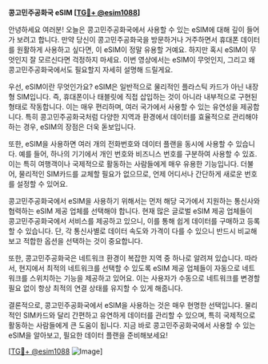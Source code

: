 **콩고민주공화국 eSIM [[TG💪+ @esim1088](https://t.me/s/esim1088)]**

안녕하세요 여러분! 오늘은 콩고민주공화국에서 사용할 수 있는 eSIM에 대해 깊이 들어가 보려고 합니다. 만약 당신이 콩고민주공화국을 방문하거나 거주하면서 휴대폰 데이터를 원활하게 사용하고 싶다면, 이 eSIM이 정말 유용할 거예요. 하지만 혹시 eSIM이 무엇인지 잘 모르신다면 걱정하지 마세요. 이번 영상에서는 eSIM이 무엇인지, 그리고 왜 콩고민주공화국에서도 필요할지 자세히 설명해 드릴게요.

우선, eSIM이란 무엇인가요? eSIM은 일반적으로 물리적인 플라스틱 카드가 아닌 내장형 SIM입니다. 즉, 휴대폰이나 태블릿에 직접 삽입하는 것이 아니라 내부적으로 구현된 형태로 작동합니다. 이는 매우 편리하며, 여러 국가에서 사용할 수 있는 유연성을 제공합니다. 특히 콩고민주공화국처럼 다양한 지역과 환경에서 데이터를 효율적으로 관리해야 하는 경우, eSIM의 장점은 더욱 돋보입니다.

또한, eSIM을 사용하면 여러 개의 전화번호와 데이터 플랜을 동시에 사용할 수 있습니다. 예를 들어, 하나의 기기에서 개인 번호와 비즈니스 번호를 구분하여 사용할 수 있죠. 이는 특히 여행객이나 국제적으로 활동하는 사람들에게 매우 유용한 기능입니다. 더불어, 물리적인 SIM카드를 교체할 필요가 없으므로, 언제 어디서나 간단하게 새로운 번호를 설정할 수 있어요.

콩고민주공화국에서 eSIM을 사용하기 위해서는 먼저 해당 국가에서 지원하는 통신사와 협력하는 eSIM 제공 업체를 선택해야 합니다. 현재 많은 글로벌 eSIM 제공 업체들이 콩고민주공화국에서 서비스를 제공하고 있으니, 이를 통해 쉽게 데이터를 구매하고 등록할 수 있습니다. 단, 각 통신사별로 데이터 속도와 가격이 다를 수 있으니 반드시 비교해보고 적합한 옵션을 선택하는 것이 중요합니다.

또한, 콩고민주공화국은 네트워크 환경이 복잡한 지역 중 하나로 알려져 있습니다. 따라서, 현지에서 최적의 네트워크를 선택할 수 있도록 eSIM 제공 업체들이 자동으로 네트워크를 스위치하는 기능을 제공하고 있어요. 이는 사용자가 수동으로 네트워크를 변경할 필요 없이 항상 최적의 연결 상태를 유지할 수 있게 해줍니다.

결론적으로, 콩고민주공화국에서 eSIM을 사용하는 것은 매우 현명한 선택입니다. 물리적인 SIM카드와 달리 간편하고 유연하게 데이터를 관리할 수 있으며, 특히 국제적으로 활동하는 사람들에게 큰 도움이 됩니다. 지금 바로 콩고민주공화국에서 사용할 수 있는 eSIM을 알아보고, 필요한 데이터 플랜을 준비해보세요!

[[TG💪+ @esim1088](https://t.me/s/esim1088) ![Image](https://i.postimg.cc/Y0z9fWf4/image.png)]